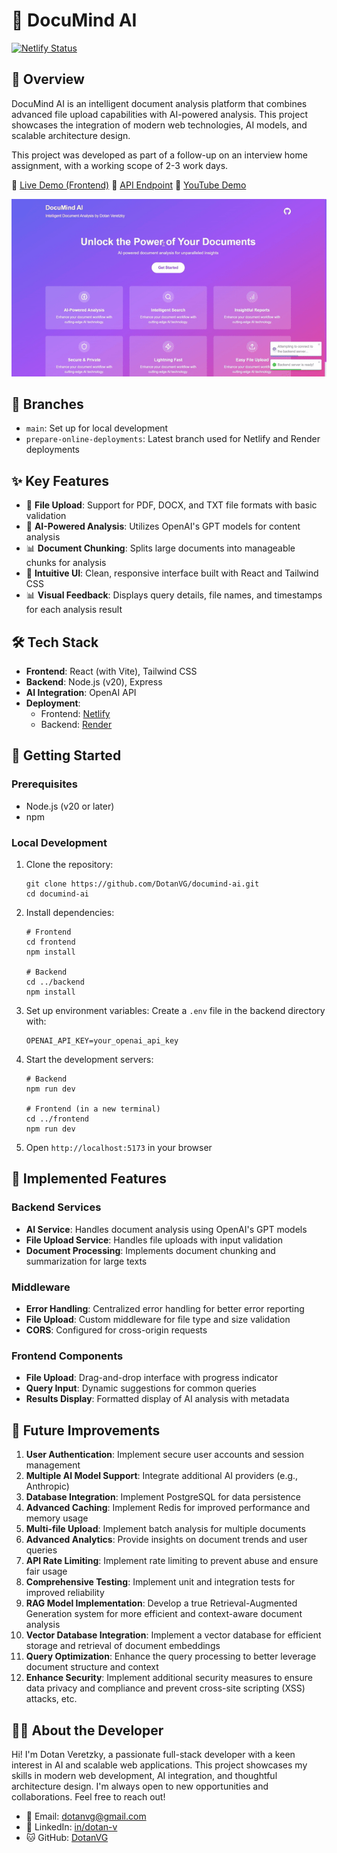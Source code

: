 # 🧠 DocuMind AI

[![Netlify Status](https://api.netlify.com/api/v1/badges/22cf3d45-e4d4-4a1d-aa7e-0a185dd74d5a/deploy-status)](https://app.netlify.com/sites/documind-ai-dotanv/deploys)

## 🌟 Overview

DocuMind AI is an intelligent document analysis platform that combines advanced file upload capabilities with AI-powered analysis. This project showcases the integration of modern web technologies, AI models, and scalable architecture design.

This project was developed as part of a follow-up on an interview home assignment, with a working scope of 2-3 work days.

🔗 [Live Demo (Frontend)](https://documind-ai-dotanv.netlify.app/)
🔗 [API Endpoint](https://documind-ai.onrender.com)
🎥 [YouTube Demo](https://www.youtube.com/watch?v=pcVU-uGVwL4)

![DocuMind AI Demo](/frontend/public/documind-ai-demo.gif)

## 🌿 Branches

- `main`: Set up for local development
- `prepare-online-deployments`: Latest branch used for Netlify and Render deployments

## ✨ Key Features

- 📄 **File Upload**: Support for PDF, DOCX, and TXT file formats with basic validation
- 🤖 **AI-Powered Analysis**: Utilizes OpenAI's GPT models for content analysis
- 📊 **Document Chunking**: Splits large documents into manageable chunks for analysis
- 🎨 **Intuitive UI**: Clean, responsive interface built with React and Tailwind CSS
- 📊 **Visual Feedback**: Displays query details, file names, and timestamps for each analysis result

## 🛠️ Tech Stack

- **Frontend**: React (with Vite), Tailwind CSS
- **Backend**: Node.js (v20), Express
- **AI Integration**: OpenAI API
- **Deployment**: 
  - Frontend: [Netlify](https://documind-ai-dotanv.netlify.app/)
  - Backend: [Render](https://documind-ai.onrender.com)

## 🚀 Getting Started

### Prerequisites

- Node.js (v20 or later)
- npm

### Local Development

1. Clone the repository:
   ```
   git clone https://github.com/DotanVG/documind-ai.git
   cd documind-ai
   ```

2. Install dependencies:
   ```
   # Frontend
   cd frontend
   npm install

   # Backend
   cd ../backend
   npm install
   ```

3. Set up environment variables:
   Create a `.env` file in the backend directory with:
   ```
   OPENAI_API_KEY=your_openai_api_key
   ```

4. Start the development servers:
   ```
   # Backend
   npm run dev

   # Frontend (in a new terminal)
   cd ../frontend
   npm run dev
   ```

5. Open `http://localhost:5173` in your browser

## 🌟 Implemented Features

### Backend Services

- **AI Service**: Handles document analysis using OpenAI's GPT models
- **File Upload Service**: Handles file uploads with input validation
- **Document Processing**: Implements document chunking and summarization for large texts

### Middleware

- **Error Handling**: Centralized error handling for better error reporting
- **File Upload**: Custom middleware for file type and size validation
- **CORS**: Configured for cross-origin requests

### Frontend Components

- **File Upload**: Drag-and-drop interface with progress indicator
- **Query Input**: Dynamic suggestions for common queries
- **Results Display**: Formatted display of AI analysis with metadata

## 🔮 Future Improvements

1. **User Authentication**: Implement secure user accounts and session management
2. **Multiple AI Model Support**: Integrate additional AI providers (e.g., Anthropic)
3. **Database Integration**: Implement PostgreSQL for data persistence
4. **Advanced Caching**: Implement Redis for improved performance and memory usage
5. **Multi-file Upload**: Implement batch analysis for multiple documents
6. **Advanced Analytics**: Provide insights on document trends and user queries
7. **API Rate Limiting**: Implement rate limiting to prevent abuse and ensure fair usage
8. **Comprehensive Testing**: Implement unit and integration tests for improved reliability
9. **RAG Model Implementation**: Develop a true Retrieval-Augmented Generation system for more efficient and context-aware document analysis
10. **Vector Database Integration**: Implement a vector database for efficient storage and retrieval of document embeddings
11. **Query Optimization**: Enhance the query processing to better leverage document structure and context
12. **Enhance Security**: Implement additional security measures to ensure data privacy and compliance and prevent cross-site scripting (XSS) attacks, etc.


## 🙋‍♂️ About the Developer

Hi! I'm Dotan Veretzky, a passionate full-stack developer with a keen interest in AI and scalable web applications. This project showcases my skills in modern web development, AI integration, and thoughtful architecture design. I'm always open to new opportunities and collaborations. Feel free to reach out!

- 📧 Email: dotanvg@gmail.com
- 💼 LinkedIn: [in/dotan-v](https://www.linkedin.com/in/dotan-v/)
- 🐱 GitHub: [DotanVG](https://github.com/DotanVG)